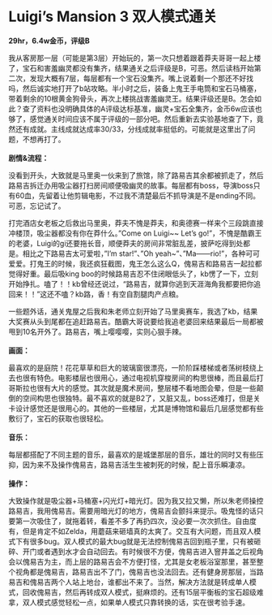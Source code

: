 # Luigi’s Mansion 3 双人模式通关
**29hr，6.4w金币，评级B**

我从客房那一层（可能是第3层）开始玩的，第一次只想着跟着莽夫哥哥一起上楼了，宝石和害羞幽灵都没有集齐，结果通关之后评级是B，可恶。然后读档开始第二次，发现大概有7层，每层都有一个宝石没集齐。嘴上说着剩一个那还不好找吗，然后诚实地打开了b站攻略。半小时之后，装备上鬼王手电筒和宝石马桶塞，带着剩余的10根黄金狗骨头，再次上楼挑战害羞幽灵王。结果评级还是B。怎会如此？查了资料也没明确具体的A评级达标基准，幽灵+宝石全集齐，金币6w应该也够了，感觉通关时间应该不属于评级的一部分吧。然后重新去实验基地查了下，竟然还有成就。主线成就达成率30/33，分线成就率挺低的。可能就是这里出了问题，不想再打了。
<br/><br/>
**剧情&流程：**

没看到开头，大致就是马里奥一伙来到了旅馆，除了路易吉其余都被抓走了，然后路易吉拆迁办用吸尘器打扫房间顺便吸幽灵的故事。每层都有boss，导演boss只有60血，先留着让他剪辑电影，不过我不清楚最后不抓导演是不是ending不同。可恶，忘记试了。

打完酒店女老板之后救出马里奥，莽夫不愧是莽夫，和奥德赛一样来个三段跳直接冲楼顶，吸尘器都没有你在莽什么。”Come on Luigi~~ Let’s go!”，不愧是酷霸王的老婆，Luigi的gi还要拖长音，顺便莽夫的房间非常脏乱差，披萨吃得到处都是。相比之下路易吉太可爱啦，”I’m star!”、”Oh yeah~”、”Ma——rio!”，各种可可爱爱。打鬼王的时候，我还疯狂截图，鬼王怎么这么Q，傀易吉和路易吉一起拉都觉得好重。最后吸king boo的时候路易吉忍不住闭眼低头了，kb愣了一下，立刻开始挣扎。嗑了！！kb曾经还说过，“路易吉，就算你逃到天涯海角我都要把你追回来！！”这还不嗑？kb路，香！有空自割腿肉产点粮。

一些题外话，通关鬼屋之后我和朱老师立刻开始了马里奥赛车，我选了kb，结果大奖赛从头到尾都在追赶路易吉。酷霸大哥说要给我追老婆回来结果最后一局都被甩到10名开外了。路易吉，嘴上嘤嘤嘤，实则心狠手辣。
<br/><br/>
**画面：**

最喜欢的是庭院！花花草草和巨大的玻璃窗很漂亮，一阶阶踩楼梯或者荡树枝绕上去也很有特色。电影楼层也很用心，通过电视机穿梭房间的构思很棒，而且最后打哥斯拉也很有大片的感觉。其次就是魔术房间，整层楼不看地图会晕，但是一些颠倒的空间构思也很独特。最不喜欢的就是B2了，又脏又乱，boss还难打，但是关卡设计感觉还是很用心的。其他的一些楼层，尤其是博物馆和最后几层感觉都有些敷衍了，宝石的获取也很轻松。
<br/><br/>
**音乐：**

每层都搭配了不同主题的音乐，最喜欢的是城堡那层的音乐，雄壮的同时又有些压抑，因为来不及操作傀易吉，路易吉活生生被刺死的时候，配上音乐瞬凄凉。
<br/><br/>
**操作：**

大致操作就是吸尘器+马桶塞+闪光灯+暗光灯。因为我又拉又懒，所以朱老师操控路易吉，我用傀易吉。需要用暗光灯的地方，傀易吉会颤抖来提示。吸鬼怪的话只要第一次吸住了，就拖着转，看差不多了再扔四次，没必要一次次抓住。自由度有，但是肯定不如Zelda，用蘑菇来砸墙真的太爽了。交互有大问题，而且双人模式下有很多bug。双人模式的最大bug就是无法控制傀易吉回到瓶子里，只有被砸碎、开门或者遇到水才会自动回去。有时候很不方便，傀易吉进入窨井盖之后视角会以傀易吉为主，而上层的路易吉会不方便打怪，尤其是女老板浴室那里，甚至整个视角都是傀易吉，路易吉出不了门，傀易吉也没法回去。还有健身房那层，当路易吉和傀易吉两个人站上地台，谁都出不来了。当然，解决方法就是转成单人模式，回收傀易吉，然后再转成双人模式，挺麻烦的。还有15层平衡板的宝石超级难拿，双人模式感觉轻松一点，如果单人模式只靠转换的话，实在很考验手速。
